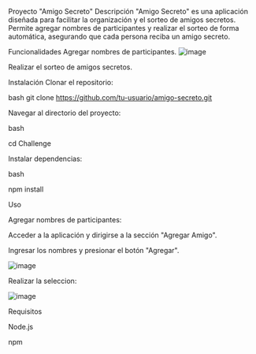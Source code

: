 
Proyecto "Amigo Secreto"
Descripción
"Amigo Secreto" es una aplicación diseñada para facilitar la organización y el sorteo de amigos secretos. Permite agregar nombres de participantes y realizar el sorteo de forma automática, asegurando que cada persona reciba un amigo secreto.

Funcionalidades
Agregar nombres de participantes.
![image](https://github.com/user-attachments/assets/56dc2c59-bda3-46a9-8971-a17a30db3eb7)

Realizar el sorteo de amigos secretos.


Instalación
Clonar el repositorio:


bash
git clone https://github.com/tu-usuario/amigo-secreto.git

Navegar al directorio del proyecto:

bash

cd Challenge

Instalar dependencias:


bash

npm install

Uso

Agregar nombres de participantes:


Acceder a la aplicación y dirigirse a la sección "Agregar Amigo".

Ingresar los nombres y presionar el botón "Agregar".

![image](https://github.com/user-attachments/assets/187e2d8f-17a9-4122-9fe7-224553306916)

Realizar la seleccion:

![image](https://github.com/user-attachments/assets/1e2f3b17-90ec-4001-9cc5-c53b6d4f3974)




Requisitos

Node.js

npm
